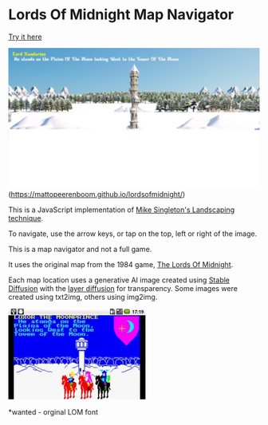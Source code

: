 # Lords Of Midnight Map Navigator

[Try it here](https://mattopeerenboom.github.io/lordsofmidnight/)

![Opening Location](assets/lomnew.jpg)(https://mattopeerenboom.github.io/lordsofmidnight/)

This is a JavaScript implementation of [Mike Singleton's Landscaping technique](https://www.icemark.com/tower/landscaping.htm).

To navigate, use the arrow keys, or tap on the top, left or right of the image.

This is a map navigator and not a full game.

It uses the original map from the 1984 game, [The Lords Of Midnight](https://en.wikipedia.org/wiki/The_Lords_of_Midnight).

Each map location uses a generative AI image created using [Stable Diffusion](https://github.com/lllyasviel/stable-diffusion-webui-forge) with the [layer diffusion](https://github.com/lllyasviel/sd-forge-layerdiffuse) for transparency. Some images were created using txt2img, others using img2img.



![Opening Location Original](assets/lomopeningscreen.jpg)

*wanted - orginal LOM font

